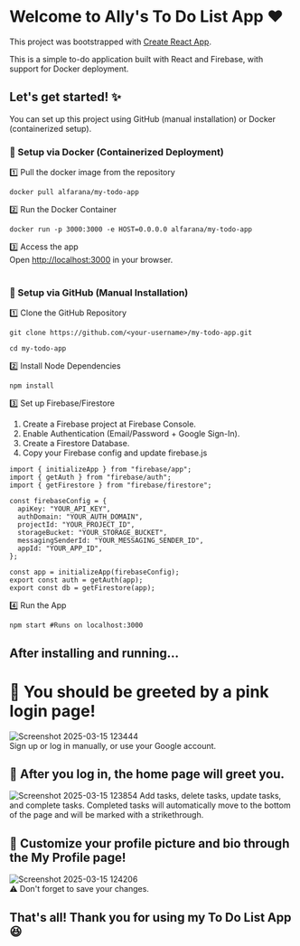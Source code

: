 # Welcome to Ally's To Do List App ❤️
This project was bootstrapped with [Create React App](https://github.com/facebook/create-react-app).

This is a simple to-do application built with React and Firebase, with support for Docker deployment.

## Let's get started! ✨
You can set up this project using GitHub (manual installation) or Docker (containerized setup).

### 🐳 Setup via Docker (Containerized Deployment)
1️⃣ Pull the docker image from the repository
```
docker pull alfarana/my-todo-app
```

2️⃣ Run the Docker Container
```
docker run -p 3000:3000 -e HOST=0.0.0.0 alfarana/my-todo-app
```

3️⃣ Access the app<br/>
Open [http://localhost:3000](http://localhost:3000) in your browser.<br/><br/>


### 🔧 Setup via GitHub (Manual Installation)
1️⃣ Clone the GitHub Repository 
```
git clone https://github.com/<your-username>/my-todo-app.git
```
```
cd my-todo-app
```

2️⃣ Install Node Dependencies
```
npm install
```

3️⃣ Set up Firebase/Firestore
1. Create a Firebase project at Firebase Console.
2. Enable Authentication (Email/Password + Google Sign-In).
3. Create a Firestore Database.
4. Copy your Firebase config and update firebase.js

```
import { initializeApp } from "firebase/app";
import { getAuth } from "firebase/auth";
import { getFirestore } from "firebase/firestore";

const firebaseConfig = {
  apiKey: "YOUR_API_KEY",
  authDomain: "YOUR_AUTH_DOMAIN",
  projectId: "YOUR_PROJECT_ID",
  storageBucket: "YOUR_STORAGE_BUCKET",
  messagingSenderId: "YOUR_MESSAGING_SENDER_ID",
  appId: "YOUR_APP_ID",
};

const app = initializeApp(firebaseConfig);
export const auth = getAuth(app);
export const db = getFirestore(app);
```

4️⃣ Run the App
```
npm start #Runs on localhost:3000
```

## After installing and running...</br>
# 🎀 You should be greeted by a pink login page!
![Screenshot 2025-03-15 123444](https://github.com/user-attachments/assets/62354c61-7cb1-4166-9526-c95537e99d2a)
</br>
Sign up or log in manually, or use your Google account.
</br>
## 🌸 After you log in, the home page will greet you.
![Screenshot 2025-03-15 123854](https://github.com/user-attachments/assets/0fa89f56-832e-4168-a66d-c1f4f02a062e)
Add tasks, delete tasks, update tasks, and complete tasks. Completed tasks will automatically move to the bottom of the page and will be marked with a strikethrough.
</br>
## 🎁 Customize your profile picture and bio through the My Profile page!
![Screenshot 2025-03-15 124206](https://github.com/user-attachments/assets/73a79ad9-629d-4c95-8c5a-925ab1420612)
</br>
⚠️ Don't forget to save your changes.

## That's all! Thank you for using my To Do List App 😆
